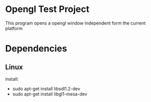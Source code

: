 # Opengl Test Project
This program opens a opengl window independent form the current platform

# Dependencies
## Linux
install:
* sudo apt-get install libsdl1.2-dev
* sudo apt-get install libgl1-mesa-dev
